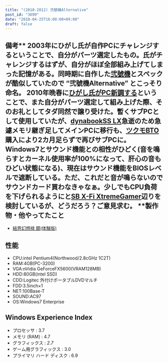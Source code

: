```yaml
---
title: "(2010-2012) 弐號機Alternative"
post_id: "3699"
date: "2010-04-25T16:00:00+09:00"
draft: false
---
```



## 備考** 2003年にひがし氏が自作PCにチャレンジするということで、自分がパーツ選定したもの。氏がチャレンジするはずが、自分がほぼ全部組み上げてしまった記憶がある。同時期に自作した[弐號機](/Homebuilt-3)とスペックが酷似していたので “弐號機Alternative” とこっそり命名。 2010年晩春に[ひがし氏がPC新調する](http://mixi.jp/view_diary.pl?id=1470950740&owner_id=824514)ということで、また自分がパーツ選定して組み上げた際、そのお礼としてタダ同然で譲り受けた。暫くサブPCとして使用していたが、[dynabookSS LX](/palx190dr)急逝のため急遽メモリ継ぎ足してメインPCに移行も、[ツクモBTO](/sencia)購入により2カ月足らずで再びサブPCに。 Windows7とサウンド機能との相性がひどく(音を鳴らすとカーネル使用率が100%になって、肝心の音もひどい状態になる)、現在はサウンド機能をBIOSレベルで遮断している。ただ、これだと音が鳴らないのでサウンドカード買わなきゃなぁ。少しでもCPU負荷を下げられるようにと[SB X-Fi XtremeGamer](http://jp.creative.com/products/product.asp?category=209&subcategory=669&product=15853)辺りを検討しているが、どうだろう？ご意見求む。 **製作物・他やってたこと

  * [結界幻想禄 鏡(体験版)](http://kagaminer.in/)
## 性能

  * CPU:intel Pentium4(Northwood/2.8cGHz 1C2T)
  * RAM:4GB(PC-3200)
  * VGA:nVidia GeForceFX5600(VRAM128MB)
  * HDD:80GB(intel SSD)
  * CDD:Logitec 外付けポータブルDVDマルチ
  * FDD:3.5inch×1
  * NET:100Base-T
  * SOUND:AC97
  * OS:Windows7 Enterprise
## Windows Experience Index

  * プロセッサ : 3.7
  * メモリ (RAM) : 4.7
  * グラフィックス : _2.7_
  * ゲーム用グラフィックス : 3.0
  * プライマリ ハード ディスク : 6.9
